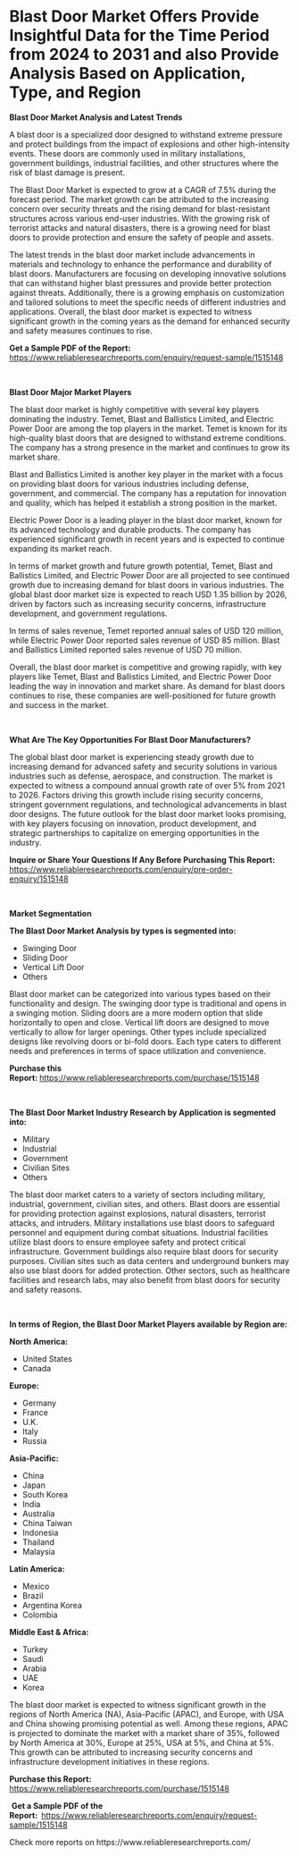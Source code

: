 <p><h1>Blast Door Market Offers Provide Insightful Data for the Time Period from 2024 to 2031 and also Provide Analysis Based on Application, Type, and Region</h1></p><p><strong>Blast Door Market Analysis and Latest Trends</strong></p>
<p><p>A blast door is a specialized door designed to withstand extreme pressure and protect buildings from the impact of explosions and other high-intensity events. These doors are commonly used in military installations, government buildings, industrial facilities, and other structures where the risk of blast damage is present.</p><p>The Blast Door Market is expected to grow at a CAGR of 7.5% during the forecast period. The market growth can be attributed to the increasing concern over security threats and the rising demand for blast-resistant structures across various end-user industries. With the growing risk of terrorist attacks and natural disasters, there is a growing need for blast doors to provide protection and ensure the safety of people and assets.</p><p>The latest trends in the blast door market include advancements in materials and technology to enhance the performance and durability of blast doors. Manufacturers are focusing on developing innovative solutions that can withstand higher blast pressures and provide better protection against threats. Additionally, there is a growing emphasis on customization and tailored solutions to meet the specific needs of different industries and applications. Overall, the blast door market is expected to witness significant growth in the coming years as the demand for enhanced security and safety measures continues to rise.</p></p>
<p><strong>Get a Sample PDF of the Report:&nbsp;</strong> <a href="https://www.reliableresearchreports.com/enquiry/request-sample/1515148">https://www.reliableresearchreports.com/enquiry/request-sample/1515148</a></p>
<p>&nbsp;</p>
<p><strong>Blast Door Major Market Players</strong></p>
<p><p>The blast door market is highly competitive with several key players dominating the industry. Temet, Blast and Ballistics Limited, and Electric Power Door are among the top players in the market. Temet is known for its high-quality blast doors that are designed to withstand extreme conditions. The company has a strong presence in the market and continues to grow its market share.</p><p>Blast and Ballistics Limited is another key player in the market with a focus on providing blast doors for various industries including defense, government, and commercial. The company has a reputation for innovation and quality, which has helped it establish a strong position in the market.</p><p>Electric Power Door is a leading player in the blast door market, known for its advanced technology and durable products. The company has experienced significant growth in recent years and is expected to continue expanding its market reach.</p><p>In terms of market growth and future growth potential, Temet, Blast and Ballistics Limited, and Electric Power Door are all projected to see continued growth due to increasing demand for blast doors in various industries. The global blast door market size is expected to reach USD 1.35 billion by 2026, driven by factors such as increasing security concerns, infrastructure development, and government regulations.</p><p>In terms of sales revenue, Temet reported annual sales of USD 120 million, while Electric Power Door reported sales revenue of USD 85 million. Blast and Ballistics Limited reported sales revenue of USD 70 million.</p><p>Overall, the blast door market is competitive and growing rapidly, with key players like Temet, Blast and Ballistics Limited, and Electric Power Door leading the way in innovation and market share. As demand for blast doors continues to rise, these companies are well-positioned for future growth and success in the market.</p></p>
<p>&nbsp;</p>
<p><strong>What Are The Key Opportunities For Blast Door Manufacturers?</strong></p>
<p><p>The global blast door market is experiencing steady growth due to increasing demand for advanced safety and security solutions in various industries such as defense, aerospace, and construction. The market is expected to witness a compound annual growth rate of over 5% from 2021 to 2026. Factors driving this growth include rising security concerns, stringent government regulations, and technological advancements in blast door designs. The future outlook for the blast door market looks promising, with key players focusing on innovation, product development, and strategic partnerships to capitalize on emerging opportunities in the industry.</p></p>
<p><strong>Inquire or Share Your Questions If Any Before Purchasing This Report:</strong> <a href="https://www.reliableresearchreports.com/enquiry/pre-order-enquiry/1515148">https://www.reliableresearchreports.com/enquiry/pre-order-enquiry/1515148</a></p>
<p>&nbsp;</p>
<p><strong>Market Segmentation</strong></p>
<p><strong>The Blast Door Market Analysis by types is segmented into:</strong></p>
<p><ul><li>Swinging Door</li><li>Sliding Door</li><li>Vertical Lift Door</li><li>Others</li></ul></p>
<p><p>Blast door market can be categorized into various types based on their functionality and design. The swinging door type is traditional and opens in a swinging motion. Sliding doors are a more modern option that slide horizontally to open and close. Vertical lift doors are designed to move vertically to allow for larger openings. Other types include specialized designs like revolving doors or bi-fold doors. Each type caters to different needs and preferences in terms of space utilization and convenience.</p></p>
<p><strong>Purchase this Report:&nbsp;</strong><a href="https://www.reliableresearchreports.com/purchase/1515148">https://www.reliableresearchreports.com/purchase/1515148</a></p>
<p>&nbsp;</p>
<p><strong>The Blast Door Market Industry Research by Application is segmented into:</strong></p>
<p><ul><li>Military</li><li>Industrial</li><li>Government</li><li>Civilian Sites</li><li>Others</li></ul></p>
<p><p>The blast door market caters to a variety of sectors including military, industrial, government, civilian sites, and others. Blast doors are essential for providing protection against explosions, natural disasters, terrorist attacks, and intruders. Military installations use blast doors to safeguard personnel and equipment during combat situations. Industrial facilities utilize blast doors to ensure employee safety and protect critical infrastructure. Government buildings also require blast doors for security purposes. Civilian sites such as data centers and underground bunkers may also use blast doors for added protection. Other sectors, such as healthcare facilities and research labs, may also benefit from blast doors for security and safety reasons.</p></p>
<p>&nbsp;</p>
<p><strong>In terms of Region, the Blast Door Market Players available by Region are:</strong></p>
<p>
    <p> <strong> North America: </strong>
        <ul>
            <li>United States</li>
            <li>Canada</li>
        </ul>
        </p> 
    <p> <strong> Europe: </strong>
        <ul>
            <li>Germany</li>
            <li>France</li>
            <li>U.K.</li>
            <li>Italy</li>
            <li>Russia</li>
        </ul>
        </p> 
    <p> <strong> Asia-Pacific: </strong>
        <ul>
            <li>China</li>
            <li>Japan</li>
            <li>South Korea</li>
            <li>India</li>
            <li>Australia</li>
            <li>China Taiwan</li>
            <li>Indonesia</li>
            <li>Thailand</li>
            <li>Malaysia</li>
        </ul>
        </p> 
    <p> <strong> Latin America: </strong>
        <ul>
            <li>Mexico</li>
            <li>Brazil</li>
            <li>Argentina Korea</li>
            <li>Colombia</li>
        </ul>
        </p> 
    <p> <strong> Middle East & Africa: </strong>
        <ul>
            <li>Turkey</li>
            <li>Saudi</li>
            <li>Arabia</li>
            <li>UAE</li>
            <li>Korea</li>
        </ul>
    </p>
    </p>
<p><p>The blast door market is expected to witness significant growth in the regions of North America (NA), Asia-Pacific (APAC), and Europe, with USA and China showing promising potential as well. Among these regions, APAC is projected to dominate the market with a market share of 35%, followed by North America at 30%, Europe at 25%, USA at 5%, and China at 5%. This growth can be attributed to increasing security concerns and infrastructure development initiatives in these regions.</p></p>
<p><strong>Purchase this Report: </strong><a href="https://www.reliableresearchreports.com/purchase/1515148">https://www.reliableresearchreports.com/purchase/1515148</a></p>
<p>&nbsp;<strong>Get a Sample PDF of the Report:&nbsp;&nbsp;</strong><a href="https://www.reliableresearchreports.com/enquiry/request-sample/1515148">https://www.reliableresearchreports.com/enquiry/request-sample/1515148</a></p>
<p><strong></strong></p>
<p>Check more reports on https://www.reliableresearchreports.com/</p>
